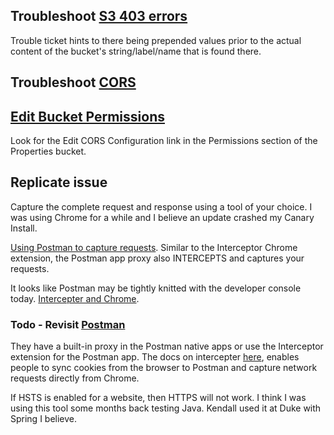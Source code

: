 ## Troubleshoot [S3 403 errors](https://aws.amazon.com/premiumsupport/knowledge-center/s3-troubleshoot-403/)

Trouble ticket hints to there being prepended values prior to the actual content of the bucket's string/label/name that is found there.

## Troubleshoot [CORS](https://docs.aws.amazon.com/AmazonS3/latest/dev/cors-troubleshooting.html)

## [Edit Bucket Permissions](https://docs.aws.amazon.com/AmazonS3/latest/user-guide/EditingBucketPermissions.html)

Look for the Edit CORS Configuration link in the Permissions section of the Properties bucket.

## Replicate issue

Capture the complete request and response using a tool of your choice. I was using Chrome for a while and I believe an update crashed my Canary Install. 

[Using Postman to capture requests](https://learning.postman.com/docs/postman/sending-api-requests/capturing-http-requests/). Similar to the Interceptor Chrome extension, the Postman app proxy also INTERCEPTS and captures your requests.

It looks like Postman may be tightly knitted with the developer console today. [Intercepter and Chrome](https://learning.postman.com/docs/postman/sending-api-requests/interceptor/#using-the-interceptor-with-postmans-chrome-app).

### Todo - Revisit [Postman](https://learning.postman.com/docs/postman/sending-api-requests/capturing-http-requests/)

They have a built-in proxy in the Postman native apps or use the Interceptor extension for the Postman app. The docs on intercepter [here](https://learning.postman.com/docs/postman/sending-api-requests/interceptor/), enables people to sync cookies from the browser to Postman and capture network requests directly from Chrome.

If HSTS is enabled for a website, then HTTPS will not work. I think I was using this tool some months back testing Java. Kendall used it at Duke with Spring I believe.

